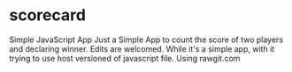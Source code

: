 # scorecard
Simple JavaScript App
Just a Simple App to count the score of two players and declaring winner.
Edits are welcomed.
While it's a simple app, with it trying to use host versioned of javascript file.
Using rawgit.com

